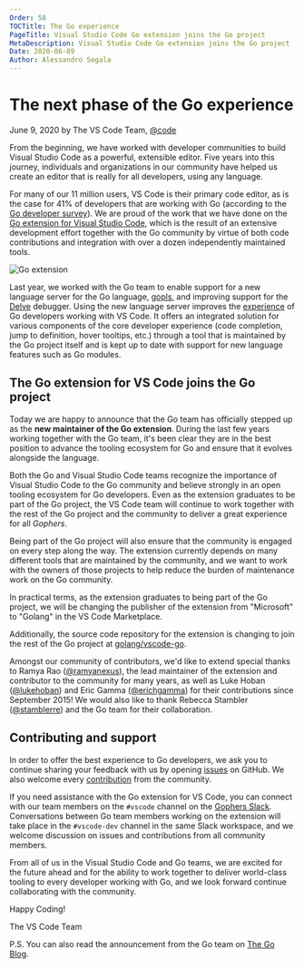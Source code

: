 ```yaml
---
Order: 58
TOCTitle: The Go experience
PageTitle: Visual Studio Code Go extension joins the Go project
MetaDescription: Visual Studio Code Go extension joins the Go project
Date: 2020-06-09
Author: Alessandro Segala
---
```

# The next phase of the Go experience

June 9, 2020 by The VS Code Team, [@code](https://twitter.com/code)

From the beginning, we have worked with developer communities to build Visual Studio Code as a powerful, extensible editor. Five years into this journey, individuals and organizations in our community have helped us create an editor that is really for all developers, using any language.

For many of our 11 million users, VS Code is their primary code editor, as is the case for 41% of developers that are working with Go (according to the [Go developer survey](https://blog.golang.org/survey2019-results)). We are proud of the work that we have done on the [Go extension for Visual Studio Code](https://marketplace.visualstudio.com/items?itemName=golang.Go), which is the result of an extensive development effort together with the Go community by virtue of both code contributions and integration with over a dozen independently maintained tools.

![Go extension](go-extension.png)

Last year, we worked with the Go team to enable support for a new language server for the Go language, [gopls](https://golang.org/s/gopls), and improving support for the [Delve](https://github.com/go-delve/delve/issues/1515) debugger. Using the new language server improves the [experience](https://www.youtube.com/watch?v=EFJfdWzBHwE) of Go developers working with VS Code. It offers an integrated solution for various components of the core developer experience (code completion, jump to definition, hover tooltips, etc.) through a tool that is maintained by the Go project itself and is kept up to date with support for new language features such as Go modules.

## The Go extension for VS Code joins the Go project

Today we are happy to announce that the Go team has officially stepped up as the **new maintainer of the Go extension**. During the last few years working together with the Go team, it's been clear they are in the best position to advance the tooling ecosystem for Go and ensure that it evolves alongside the language.

Both the Go and Visual Studio Code teams recognize the importance of Visual Studio Code to the Go community and believe strongly in an open tooling ecosystem for Go developers. Even as the extension graduates to be part of the Go project, the VS Code team will continue to work together with the rest of the Go project and the community to deliver a great experience for all *Gophers*.

Being part of the Go project will also ensure that the community is engaged on every step along the way. The extension currently depends on many different tools that are maintained by the community, and we want to work with the owners of those projects to help reduce the burden of maintenance work on the Go community.

In practical terms, as the extension graduates to being part of the Go project, we will be changing the publisher of the extension from "Microsoft" to "Golang" in the VS Code Marketplace.

Additionally, the source code repository for the extension is changing to join the rest of the Go project at [golang/vscode-go](https://github.com/golang/vscode-go).

Amongst our community of contributors, we'd like to extend special thanks to Ramya Rao ([@ramyanexus](https://twitter.com/ramyanexus/)), the lead maintainer of the extension and contributor to the community for many years, as well as Luke Hoban ([@lukehoban](https://twitter.com/lukehoban/)) and Eric Gamma ([@erichgamma](https://twitter.com/erichgamma/)) for their contributions since September 2015! We would also like to thank Rebecca Stambler ([@stamblerre](https://twitter.com/lukehoban/)) and the Go team for their collaboration.

## Contributing and support

In order to offer the best experience to Go developers, we ask you to continue sharing your feedback with us by opening [issues](https://github.com/golang/vscode-go/issues) on GitHub. We also welcome every [contribution](https://github.com/golang/vscode-go/blob/master/docs/contributing.md) from the community.

If you need assistance with the Go extension for VS Code, you can connect with our team members on the `#vscode` channel on the [Gophers Slack](https://invite.slack.golangbridge.org). Conversations between Go team members working on the extension will take place in the `#vscode-dev` channel in the same Slack workspace, and we welcome discussion on issues and contributions from all community members.

From all of us in the Visual Studio Code and Go teams, we are excited for the future ahead and for the ability to work together to deliver world-class tooling to every developer working with Go, and we look forward continue collaborating with the community.

Happy Coding!

The VS Code Team

P.S. You can also read the announcement from the Go team on [The Go Blog](https://blog.golang.org/vscode-go).
